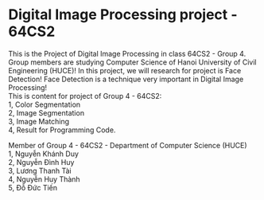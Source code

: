 # Digital Image Processing project - 64CS2
This is the Project of Digital Image Processing in class 64CS2 - Group 4. Group members are studying Computer Science of Hanoi University of Civil Engineering (HUCE)! In this project, we will research for project is Face Detection! Face Detection is a technique very important in Digital Image Processing! <br>
This is content for project of Group 4 - 64CS2:  <br>
1, Color Segmentation <br>
2, Image Segmentation <br>
3, Image Matching <br>
4, Result for Programming Code.

Member of Group 4 - 64CS2 - Department of Computer Science (HUCE) <br>
1, Nguyễn Khánh Duy  <br>
2, Nguyễn Đình Huy  <br>
3, Lương Thanh Tài  <br>
4, Nguyễn Huy Thành  <br>
5, Đỗ Đức Tiến
